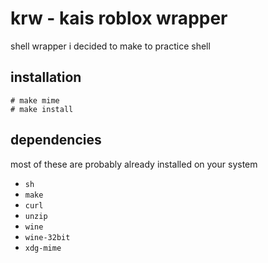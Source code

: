# krw - kais roblox wrapper

shell wrapper i decided to make to practice shell

## installation

```
# make mime
# make install
```

## dependencies

most of these are probably already installed on your system

+ `sh`
+ `make`
+ `curl`
+ `unzip`
+ `wine`
+ `wine-32bit`
+ `xdg-mime`
